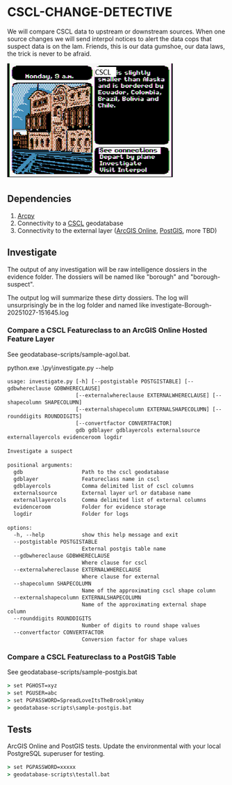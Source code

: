 # CSCL-CHANGE-DETECTIVE

We will compare CSCL data to upstream or downstream sources. When one source changes we will send interpol notices to alert the data cops that suspect data is on the lam. Friends, this is our data gumshoe, our data laws, the trick is never to be afraid. 

![whereintheworld](./adventure.png)

## Dependencies

1. [Arcpy](https://pro.arcgis.com/en/pro-app/latest/arcpy/get-started/what-is-arcpy-.htm)
2. Connectivity to a [CSCL](https://github.com/CityOfNewYork/nyc-geo-metadata/blob/main/Metadata/CSCL.md) geodatabase
3. Connectivity to the external layer ([ArcGIS Online](https://nyc.maps.arcgis.com/home/index.html), [PostGIS](https://github.com/mattyschell/howdoipostgis), more TBD)

## Investigate

The output of any investigation will be raw intelligence dossiers in the evidence folder. The dossiers will be named like "borough" and "borough-suspect". 

The output log will summarize these dirty dossiers. The log will unsurprisingly be in the log folder and named like investigate-Borough-20251027-151645.log 

### Compare a CSCL Featureclass to an ArcGIS Online Hosted Feature Layer

See geodatabase-scripts/sample-agol.bat.

python.exe .\py\investigate.py --help

```text
usage: investigate.py [-h] [--postgistable POSTGISTABLE] [--gdbwhereclause GDBWHERECLAUSE]
                      [--externalwhereclause EXTERNALWHERECLAUSE] [--shapecolumn SHAPECOLUMN]
                      [--externalshapecolumn EXTERNALSHAPECOLUMN] [--rounddigits ROUNDDIGITS]
                      [--convertfactor CONVERTFACTOR]
                      gdb gdblayer gdblayercols externalsource externallayercols evidenceroom logdir

Investigate a suspect

positional arguments:
  gdb                   Path to the cscl geodatabase
  gdblayer              Featureclass name in cscl
  gdblayercols          Comma delimited list of cscl columns
  externalsource        External layer url or database name
  externallayercols     Comma delimited list of external columns
  evidenceroom          Folder for evidence storage
  logdir                Folder for logs

options:
  -h, --help            show this help message and exit
  --postgistable POSTGISTABLE
                        External postgis table name
  --gdbwhereclause GDBWHERECLAUSE
                        Where clause for cscl
  --externalwhereclause EXTERNALWHERECLAUSE
                        Where clause for external
  --shapecolumn SHAPECOLUMN
                        Name of the approximating cscl shape column
  --externalshapecolumn EXTERNALSHAPECOLUMN
                        Name of the approximating external shape column
  --rounddigits ROUNDDIGITS
                        Number of digits to round shape values
  --convertfactor CONVERTFACTOR
                        Conversion factor for shape values
```

### Compare a CSCL Featureclass to a PostGIS Table 

See geodatabase-scripts/sample-postgis.bat

```bat
> set PGHOST=xyz
> set PGUSER=abc
> set PGPASSWORD=SpreadLoveItsTheBrooklynWay
> geodatabase-scripts\sample-postgis.bat
```

## Tests

ArcGIS Online and PostGIS tests. Update the environmental with your local PostgreSQL superuser for testing.

```bat
> set PGPASSWORD=xxxxx
> geodatabase-scripts\testall.bat
```
